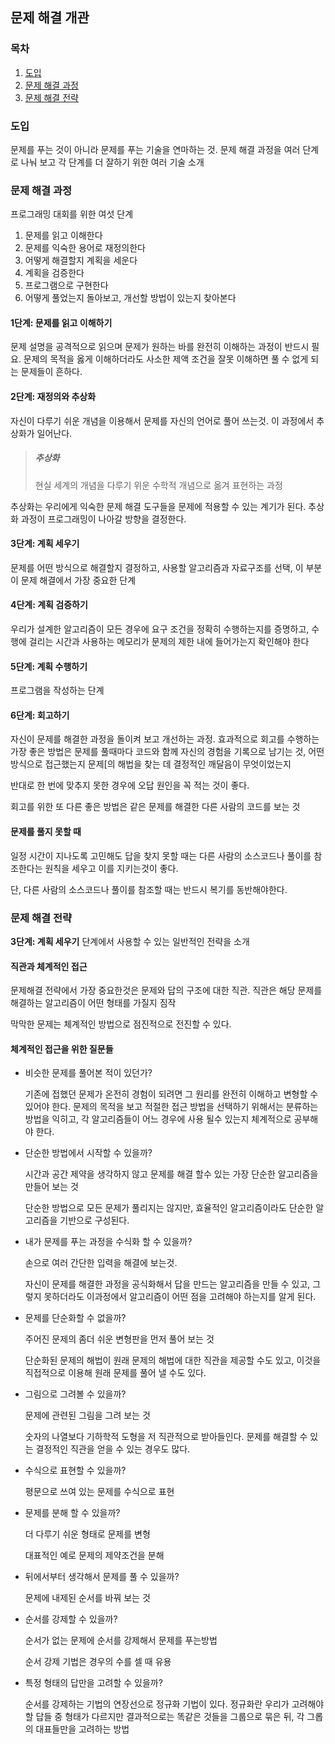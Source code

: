 ## 문제 해결 개관

### 목차

1. [도입](#도입)
2. [문제 해결 과정](#문제-해결-과정)
3. [문제 해결 전략](#문제-해결-전략)

### 도입

문제를 푸는 것이 아니라 문제를 푸는 기술을 연마하는 것. 문제 해결 과정을 여러 단계로 나눠 보고 각 단계를 더 잘하기 위한 여러 기술 소개

### 문제 해결 과정

프로그래밍 대회를 위한 여섯 단계

1. 문제를 읽고 이해한다
2. 문제를 익숙한 용어로 재정의한다
3. 어떻게 해결할지 계획을 세운다
4. 계획을 검증한다
5. 프로그램으로 구현한다
6. 어떻게 풀었는지 돌아보고, 개선할 방법이 있는지 찾아본다

#### 1단계: 문제를 읽고 이해하기

문제 설명을 공격적으로 읽으며 문제가 원하는 바를 완전히 이해하는 과정이 반드시 필요. 문제의 목적을 옳게 이해하더라도 사소한 제액 조건을 잘못 이해하면 풀 수 없게 되는 문제들이 흔하다.

#### 2단계: 재정의와 추상화

자신이 다루기 쉬운 개념을 이용해서 문제를 자신의 언어로 풀어 쓰는것. 이 과정에서 추상화가 일어난다.

> ##### 추상화
>
> 현실 세계의 개념을 다루기 위운 수학적 개념으로 옮겨 표현하는 과정

추상화는 우리에게 익숙한 문제 해결 도구들을 문제에 적용할 수 있는 계기가 된다. 추상화 과정이 프로그래밍이 나아갈 방향을 결정한다.

#### 3단계: 계획 세우기

문제를 어떤 방식으로 해결할지 결정하고, 사용할 알고리즘과 자료구조를 선택, 이 부분이 문제 해결에서 가장 중요한 단계

#### 4단계: 계획 검증하기

우리가 설계한 알고리즘이 모든 경우에 요구 조건을 정확히 수행하는지를 증명하고, 수행에 걸리는 시간과 사용하는 메모리가 문제의 제한 내에 들어가는지 확인해야 한다

#### 5단계: 계획 수행하기

프로그램을 작성하는 단계

#### 6단계: 회고하기

자신이 문제를 해결한 과정을 돌이켜 보고 개선하는 과정. 효과적으로 회고를 수행하는 가장 좋은 방법은 문제를 풀때마다 코드와 함께 자신의 경험을 기록으로 남기는 것, 어떤방식으로 접근했는지 문제[의 해법을 찾는 데 결정적인 깨달음이 무엇이었는지

반대로 한 번에 맞추지 못한 경우에 오답 원인을 꼭 적는 것이 좋다.

회고를 위한 또 다른 좋은 방법은 같은 문제를 해결한 다른 사람의 코드를 보는 것

#### 문제를 풀지 못할 때

일정 시간이 지나도록 고민해도 답을 찾지 못할 때는 다른 사람의 소스코드나 풀이를 참조한다는 원칙을 세우고 이를 지키는것이 좋다.

단, 다른 사람의 소스코드나 풀이를 참조할 때는 반드시 복기를 동반해야한다.

### 문제 해결 전략

**3단계: 계획 세우기** 단계에서 사용할 수 있는 일반적인 전략을 소개

#### 직관과 체계적인 접근

문제해결 전략에서 가장 중요한것은 문제와 답의 구조에 대한 직관. 직관은 해당 문제를 해결하는 알고리즘이 어떤 형태를 가질지 짐작

막막한 문제는 체계적인 방법으로 점진적으로 전진할 수 있다.

#### 체계적인 접근을 위한 질문들

- 비슷한 문제를 풀어본 적이 있던가?

  기존에 접했던 문제가 온전히 경험이 되려면 그 원리를 완전히 이해하고 변형할 수 있어야 한다. 문제의 목적을 보고 적절한 접근 방법을 선택하기 위해서는 분류하는 방법을 익히고, 각 알고리즘들이 어느 경우에 사용 될수 있는지 체계적으로 공부해야 한다.

- 단순한 방법에서 시작할 수 있을까?

  시간과 공간 제약을 생각하지 않고 문제를 해결 할수 있는 가장 단순한 알고리즘을 만들어 보는 것

  단순한 방법으로 모든 문제가 풀리지는 않지만, 효율적인 알고리즘이라도 단순한 알고리즘을 기반으로 구성된다.

- 내가 문제를 푸는 과정을 수식화 할 수 있을까?

  손으로 여러 간단한 입력을 해결에 보는것. 

  자신이 문제를 해결한 과정을 공식화해서 답을 만드는 알고리즘을 만들 수 있고, 그렇지 못하더라도 이과정에서 알고리즘이 어떤 점을 고려해야 하는지를 알게 된다.

- 문제를 단순화할 수 없을까?

  주어진 문제의 좀더 쉬운 변형판을 먼저 풀어 보는 것

  단순화된 문제의 해법이 원래 문제의 해법에 대한 직관을 제공할 수도 있고, 이것을 직접적으로 이용해 원래 문제를 풀어 낼 수도 있다.

- 그림으로 그려볼 수 있을까?

  문제에 관련된 그림을 그려 보는 것

  숫자의 나열보다 기하학적 도형을 저 직관적으로 받아들인다. 문제를 해결할 수 있는 결정적인 직관을 얻을 수 있는 경우도 많다.

- 수식으로 표현할 수 있을까?

  평문으로 쓰여 있는 문제를 수식으로 표현

- 문제를 분해 할 수 있을까?

  더 다루기 쉬운 형태로 문제를 변형

  대표적인 예로 문제의 제약조건을 분해

- 뒤에서부터 생각해서 문제를 풀 수 있을까?

  문제에 내제된 순서를 바꿔 보는 것

- 순서를 강제할 수 있을까?

  순서가 없는 문제에 순서를 강제해서 문제를 푸는방법

  순서 강제 기법은 경우의 수를 셀 때 유용

- 특정 형태의 답만을 고려할 수 있을까?

  순서를 강제하는 기법의 연장선으로 정규화 기법이 있다. 정규화란 우리가 고려해야 할 답들 중 형태가 다르지만 결과적으로는 똑같은 것들을 그룹으로 묶은 뒤, 각 그롭의 대표들만을 고려하는 방법